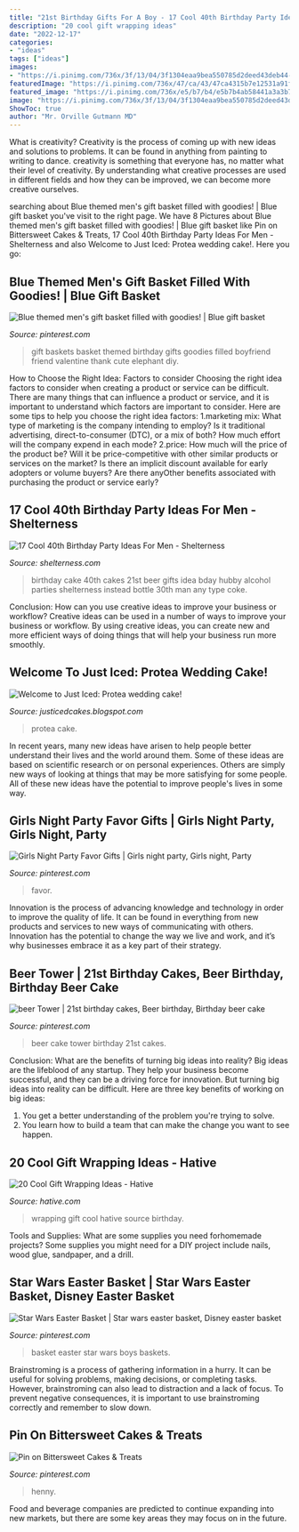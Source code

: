 ```yaml
---
title: "21st Birthday Gifts For A Boy - 17 Cool 40th Birthday Party Ideas For Men"
description: "20 cool gift wrapping ideas"
date: "2022-12-17"
categories:
- "ideas"
tags: ["ideas"]
images:
- "https://i.pinimg.com/736x/3f/13/04/3f1304eaa9bea550785d2deed43deb44--beer-tower-birthday-beer.jpg"
featuredImage: "https://i.pinimg.com/736x/47/ca/43/47ca4315b7e12531a91f3890763c3002--men-gift-baskets-blue-gift.jpg"
featured_image: "https://i.pinimg.com/736x/e5/b7/b4/e5b7b4ab58441a3a3b7e58bc134469b0.jpg"
image: "https://i.pinimg.com/736x/3f/13/04/3f1304eaa9bea550785d2deed43deb44--beer-tower-birthday-beer.jpg"
ShowToc: true
author: "Mr. Orville Gutmann MD"
---
```



What is creativity?
Creativity is the process of coming up with new ideas and solutions to problems. It can be found in anything from painting to writing to dance. creativity is something that everyone has, no matter what their level of creativity. By understanding what creative processes are used in different fields and how they can be improved, we can become more creative ourselves.

	

		
searching about Blue themed men&#039;s gift basket filled with goodies! | Blue gift basket you've visit to the right page. We have 8 Pictures about Blue themed men&#039;s gift basket filled with goodies! | Blue gift basket like Pin on Bittersweet Cakes &amp; Treats, 17 Cool 40th Birthday Party Ideas For Men - Shelterness and also Welcome to Just Iced: Protea wedding cake!. Here you go:
		
    
## Blue Themed Men&#039;s Gift Basket Filled With Goodies! | Blue Gift Basket

<img loading=lazy src="https://i.pinimg.com/736x/47/ca/43/47ca4315b7e12531a91f3890763c3002--men-gift-baskets-blue-gift.jpg" onerror="this.onerror=null;this.src='https://tse3.mm.bing.net/th?id=OIP.gPkF-2amsQ346tLwGlMHsQHaNJ&amp;pid=15.1';" alt="Blue themed men&#039;s gift basket filled with goodies! | Blue gift basket">

_Source: pinterest.com_

>gift baskets basket themed birthday gifts goodies filled boyfriend friend valentine thank cute elephant diy. 

	

How to Choose the Right Idea: Factors to consider
Choosing the right idea factors to consider when creating a product or service can be difficult. There are many things that can influence a product or service, and it is important to understand which factors are important to consider. Here are some tips to help you choose the right idea factors:
1.marketing mix: What type of marketing is the company intending to employ? Is it traditional advertising, direct-to-consumer (DTC), or a mix of both? How much effort will the company expend in each mode?
2.price: How much will the price of the product be? Will it be price-competitive with other similar products or services on the market? Is there an implicit discount available for early adopters or volume buyers? Are there anyOther benefits associated with purchasing the product or service early?

    
## 17 Cool 40th Birthday Party Ideas For Men - Shelterness

<img loading=lazy src="https://i.shelterness.com/2017/02/18-whiskey-and-Coca-Cola-birthday-cake-instead-of-a-traditional-one.jpg" onerror="this.onerror=null;this.src='https://tse4.mm.bing.net/th?id=OIP.jZD0jusz5GGGpE61CO-_vQHaJ4&amp;pid=15.1';" alt="17 Cool 40th Birthday Party Ideas For Men - Shelterness">

_Source: shelterness.com_

>birthday cake 40th cakes 21st beer gifts idea bday hubby alcohol parties shelterness instead bottle 30th man any type coke. 

	

Conclusion: How can you use creative ideas to improve your business or workflow?
Creative ideas can be used in a number of ways to improve your business or workflow. By using creative ideas, you can create new and more efficient ways of doing things that will help your business run more smoothly.

    
## Welcome To Just Iced: Protea Wedding Cake!

<img loading=lazy src="http://3.bp.blogspot.com/-JyrUSg86hSU/USY8KLeHGVI/AAAAAAAAB_Q/aKTiBlRBjvQ/s1600/protea1.jpg" onerror="this.onerror=null;this.src='https://tse3.mm.bing.net/th?id=OIP.mVMGPqoiNqBv2gN2CRr7YgHaJ4&amp;pid=15.1';" alt="Welcome to Just Iced: Protea wedding cake!">

_Source: justicedcakes.blogspot.com_

>protea cake. 

	

In recent years, many new ideas have arisen to help people better understand their lives and the world around them. Some of these ideas are based on scientific research or on personal experiences. Others are simply new ways of looking at things that may be more satisfying for some people. All of these new ideas have the potential to improve people's lives in some way.

    
## Girls Night Party Favor Gifts | Girls Night Party, Girls Night, Party

<img loading=lazy src="https://i.pinimg.com/736x/25/16/6e/25166ebfd70b4a9c88606b897b1cd329.jpg" onerror="this.onerror=null;this.src='https://tse1.mm.bing.net/th?id=OIP.CBIGe77MdXkiLgef9DqKCwHaPP&amp;pid=15.1';" alt="Girls Night Party Favor Gifts | Girls night party, Girls night, Party">

_Source: pinterest.com_

>favor. 

	

Innovation is the process of advancing knowledge and technology in order to improve the quality of life. It can be found in everything from new products and services to new ways of communicating with others. Innovation has the potential to change the way we live and work, and it’s why businesses embrace it as a key part of their strategy.

    
## Beer Tower | 21st Birthday Cakes, Beer Birthday, Birthday Beer Cake

<img loading=lazy src="https://i.pinimg.com/736x/3f/13/04/3f1304eaa9bea550785d2deed43deb44--beer-tower-birthday-beer.jpg" onerror="this.onerror=null;this.src='https://tse1.mm.bing.net/th?id=OIP.IswnsNm-twZI3G2lVFnl4QHaJ3&amp;pid=15.1';" alt="beer Tower | 21st birthday cakes, Beer birthday, Birthday beer cake">

_Source: pinterest.com_

>beer cake tower birthday 21st cakes. 

	

Conclusion: What are the benefits of turning big ideas into reality?
Big ideas are the lifeblood of any startup. They help your business become successful, and they can be a driving force for innovation. But turning big ideas into reality can be difficult. Here are three key benefits of working on big ideas:
1. You get a better understanding of the problem you're trying to solve.
2. You learn how to build a team that can make the change you want to see happen.

    
## 20 Cool Gift Wrapping Ideas - Hative

<img loading=lazy src="https://hative.com/wp-content/uploads/2014/10/gift-wrapping-ideas/4-cool-gift-wrapping-ideas.jpg" onerror="this.onerror=null;this.src='https://tse4.mm.bing.net/th?id=OIP.DM290G5GGwFg2ZJmXLjxnAHaLH&amp;pid=15.1';" alt="20 Cool Gift Wrapping Ideas - Hative">

_Source: hative.com_

>wrapping gift cool hative source birthday. 

	

Tools and Supplies: What are some supplies you need forhomemade projects?
Some supplies you might need for a DIY project include nails, wood glue, sandpaper, and a drill.

    
## Star Wars Easter Basket | Star Wars Easter Basket, Disney Easter Basket

<img loading=lazy src="https://i.pinimg.com/736x/70/15/7c/70157c980c437aca11d4e47e1d54bb6b--star-wars-easter-basket-easter-baskets.jpg" onerror="this.onerror=null;this.src='https://tse2.mm.bing.net/th?id=OIP.KlGdYdXwnGFiiKyCl6iwGwHaJ3&amp;pid=15.1';" alt="Star Wars Easter Basket | Star wars easter basket, Disney easter basket">

_Source: pinterest.com_

>basket easter star wars boys baskets. 

	

Brainstroming is a process of gathering information in a hurry. It can be useful for solving problems, making decisions, or completing tasks. However, brainstroming can also lead to distraction and a lack of focus. To prevent negative consequences, it is important to use brainstroming correctly and remember to slow down.

    
## Pin On Bittersweet Cakes &amp; Treats

<img loading=lazy src="https://i.pinimg.com/736x/e5/b7/b4/e5b7b4ab58441a3a3b7e58bc134469b0.jpg" onerror="this.onerror=null;this.src='https://tse4.mm.bing.net/th?id=OIP.MBhm_8jn7TN73jyvraHRFgHaKs&amp;pid=15.1';" alt="Pin on Bittersweet Cakes &amp; Treats">

_Source: pinterest.com_

>henny. 

	

Food and beverage companies are predicted to continue expanding into new markets, but there are some key areas they may focus on in the future.

